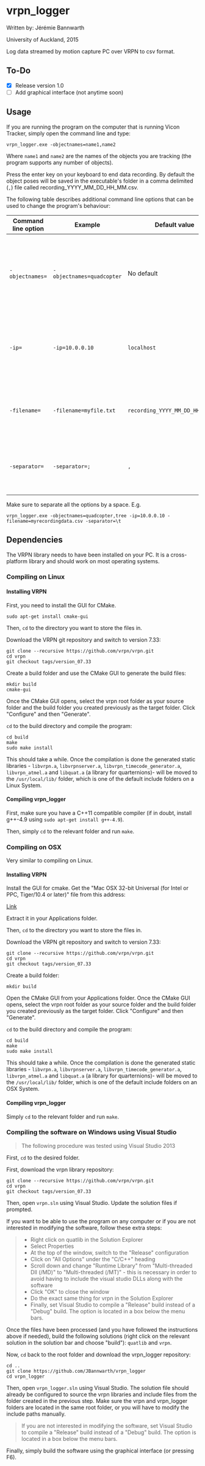 # vrpn_logger

Written by: Jérémie Bannwarth

University of Auckland, 2015

Log data streamed by motion capture PC over VRPN to csv format.

## To-Do

- [x] Release version 1.0
- [ ] Add graphical interface (not anytime soon)

## Usage

If you are running the program on the computer that is running Vicon Tracker, simply open the command line and type:

```
vrpn_logger.exe -objectnames=name1,name2
```

Where `name1` and `name2` are the names of the objects you are tracking (the program supports any number of objects). 

Press the enter key on your keyboard to end data recording. By default the object poses will be saved in the executable's folder in a comma delimited (`,`) file called recording_YYYY_MM_DD_HH_MM.csv.

The following table describes additional command line options that can be used to change the program's behaviour:

| Command line option | Example          | Default value | Description |
| ------------------- | ---------------- | ------------- | ----------- |
| `-objectnames=` | `-objectnames=quadcopter` | No default | Choose the names of the objects to track. Should be identical to the names used in Vicon Tracker |
| `-ip=` | `-ip=10.0.0.10` | `localhost` | Choose which IP address to connect to. The motion capture PC's address is `10.0.0.10` |
| `-filename=` | `-filename=myfile.txt` | `recording_YYYY_MM_DD_HH_MM.csv` | Choose the name of the file to save data to **(does not handle spaces)** |
| `-separator=` | `-separator=;` | `,` | Choose how values are separated when saved to a file |

Make sure to separate all the options by a space. E.g.

```
vrpn_logger.exe -objectnames=quadcopter,tree -ip=10.0.0.10 -filename=myrecordingdata.csv -separator=\t
```

## Dependencies

The VRPN library needs to have been installed on your PC. It is a cross-platform library and should work on most operating systems.

### Compiling on Linux

#### Installing VRPN

First, you need to install the GUI for CMake.

```
sudo apt-get install cmake-gui
```

Then, `cd` to the directory you want to store the files in.

Download the VRPN git repository and switch to version 7.33:

```
git clone --recursive https://github.com/vrpn/vrpn.git
cd vrpn
git checkout tags/version_07.33
```

Create a build folder and use the CMake GUI to generate the build files:

```
mkdir build
cmake-gui
```

Once the CMake GUI opens, select the vrpn root folder as your source folder and the build folder you created previously as the target folder. Click "Configure" and then "Generate".

`cd` to the build directory and compile the program:

```
cd build
make
sudo make install
```

This should take a while. Once the compilation is done the generated static libraries - `libvrpn.a`, `libvrpnserver.a`, `libvrpn_timecode_generator.a`, `libvrpn_atmel.a` and `libquat.a` (a library for quarternions)- will be moved to the `/usr/local/lib/` folder, which is one of the default include folders on a Linux System.

#### Compiling vrpn_logger

First, make sure you have a C++11 compatible compiler (if in doubt, install g++-4.9 using `sudo apt-get install g++-4.9`).

Then, simply `cd` to the relevant folder and run `make`.

### Compiling on OSX

Very similar to compiling on Linux.

#### Installing VRPN

Install the GUI for cmake. Get the "Mac OSX 32-bit Universal (for Intel or PPC, Tiger/10.4 or later)" file from this address:

[Link](http://www.cmake.org/download/)

Extract it in your Applications folder.

Then, `cd` to the directory you want to store the files in.

Download the VRPN git repository and switch to version 7.33:

```
git clone --recursive https://github.com/vrpn/vrpn.git
cd vrpn
git checkout tags/version_07.33
```

Create a build folder:

```
mkdir build
```

Open the CMake GUI from your Applications folder. Once the CMake GUI opens, select the vrpn root folder as your source folder and the build folder you created previously as the target folder. Click "Configure" and then "Generate".

`cd` to the build directory and compile the program:

```
cd build
make
sudo make install
```

This should take a while. Once the compilation is done the generated static libraries - `libvrpn.a`, `libvrpnserver.a`, `libvrpn_timecode_generator.a`, `libvrpn_atmel.a` and `libquat.a` (a library for quarternions)- will be moved to the `/usr/local/lib/` folder, which is one of the default include folders on an OSX System.

#### Compiling vrpn_logger

Simply `cd` to the relevant folder and run `make`.

### Compiling the software on Windows using Visual Studio

> The following procedure was tested using Visual Studio 2013

First, `cd` to the desired folder.

First, download the vrpn library repository:

```
git clone --recursive https://github.com/vrpn/vrpn.git
cd vrpn
git checkout tags/version_07.33
```

Then, open `vrpn.sln` using Visual Studio. Update the solution files if prompted.

If you want to be able to use the program on any computer or if you are not interested in modifying the software, follow these extra steps:
> - Right click on quatlib in the Solution Explorer
> - Select Properties
> - At the top of the window, switch to the "Release" configuration
> - Click on "All Options" under the "C/C++" heading
> - Scroll down and change "Runtime Library" from "Multi-threaded Dll (/MD)" to "Multi-threaded (/MT)" - this is necessary in order to avoid having to include the visual studio DLLs along with the software
> - Click "OK" to close the window
> - Do the exact same thing for vrpn in the Solution Explorer
> - Finally, set Visual Studio to compile a "Release" build instead of a "Debug" build. The option is located in a box below the menu bars.

Once the files have been processed (and you have followed the instructions above if needed), build the following solutions (right click on the relevant solution in the solution bar and choose "build"): `quatlib` and `vrpn`.

Now, `cd` back to the root folder and download the vrpn_logger repository:

```
cd ..
git clone https://github.com/JBannwarth/vrpn_logger
cd vrpn_logger
```

Then, open `vrpn_logger.sln` using Visual Studio. The solution file should already be configured to source the vrpn libraries and include files from the folder created in the previous step. Make sure the vrpn and vrpn_logger folders are located in the same root folder, or you will have to modify the include paths manually.

> If you are not interested in modifying the software, set Visual Studio to compile a "Release" build instead of a "Debug" build. The option is located in a box below the menu bars.

Finally, simply build the software using the graphical interface (or pressing F6).
